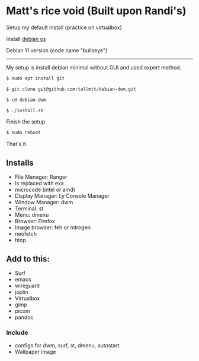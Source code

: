 # Matt's rice void (Built upon Randi's)

Setup my default install (practice on virtualbox)

Install [debian os](https://cdimage.debian.org/cdimage/unofficial/non-free/cd-including-firmware/current/amd64/iso-cd/)

Debian 11 version (code name "bullseye")

---

My setup is install debian minimal without GUI and used expert method.

```bash
$ sudo apt install git

$ git clone git@github.com:tallmtt/debian-dwm.git

$ cd debian-dwm

$ ./install.sh
```

Finish the setup
```bash
$ sudo reboot
```
That's it.

## Installs

- File Manager: Ranger
- ls replaced with exa
- microcode (intel or amd)
- Display Manager: Ly Console Manager
- Window Manager: dwm
- Terminal: st
- Menu: dmenu
- Browser: Firefox 
- Image browser: feh or nitrogen
- neofetch 
- htop

## Add to this:

- Surf
- emacs
- wireguard
- joplin
- Virtualbox
- gimp
- picom
- pandoc

### Include

- configs for dwm, surf, st, dmenu, autostart
- Wallpaper image
